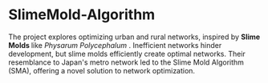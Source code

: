 # SlimeMold-Algorithm
The project explores optimizing urban and rural networks, inspired by <b> Slime Molds </b> like <i> Physarum Polycephalum </i>. Inefficient networks hinder development, but slime molds efficiently create optimal networks. Their resemblance to Japan's metro network led to the Slime Mold Algorithm (SMA), offering a novel solution to network optimization.
